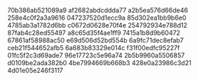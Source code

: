 70b386ab521089a9
af2682abdcddda77
a2b5ea576d66de46
258e4c0f2a3a9616
047237520d1ecc9a
85d302ea1bb9b6e0
4785ab3a1782d6bb
c0672d0628e70f4e
254792934e788d12
87fab4c28ed55497
a8c65d35f4ae1ff9
7415a1b8d9b60472
67861af58988ac50
e69d506d52bd554b
6a9fc71dec8efab7
ceb21f544652afb5
6a683b83329e014c
f31f00edfc95227f
01fc5f2c3d69ade7
96e17723c5e96a74
2b5b9960a5506857
d0109be2ada382b0
4be7994669b668b3
428e0a23986c3d21
4d01e05e246f3117
